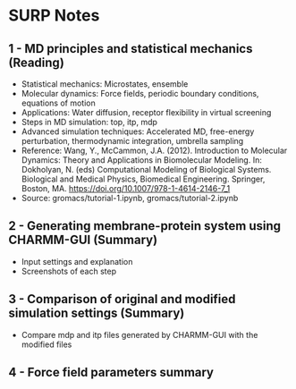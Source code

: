 # SURP Notes

## 1 - MD principles and statistical mechanics (Reading)
- Statistical mechanics: Microstates, ensemble
- Molecular dynamics: Force fields, periodic boundary conditions, equations of motion   
- Applications: Water diffusion, receptor flexibility in virtual screening
- Steps in MD simulation: top, itp, mdp
- Advanced simulation techniques: Accelerated MD, free-energy perturbation, thermodynamic integration, umbrella sampling
- Reference: Wang, Y., McCammon, J.A. (2012). Introduction to Molecular Dynamics: Theory and Applications in Biomolecular Modeling. In: Dokholyan, N. (eds) Computational Modeling of Biological Systems. Biological and Medical Physics, Biomedical Engineering. Springer, Boston, MA. https://doi.org/10.1007/978-1-4614-2146-7_1
- Source: gromacs/tutorial-1.ipynb, gromacs/tutorial-2.ipynb

## 2 - Generating membrane-protein system using CHARMM-GUI (Summary)
- Input settings and explanation 
- Screenshots of each step

## 3 - Comparison of original and modified simulation settings (Summary)
- Compare mdp and itp files generated by CHARMM-GUI with the modified files

## 4 - Force field parameters summary